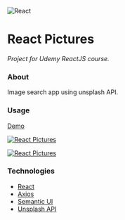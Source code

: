 ![React](https://github.com/ermondel/wiki/blob/master/files/icons48b/React48b.png)

# React Pictures

_Project for Udemy ReactJS course._

### About

Image search app using unsplash API.

### Usage

[Demo](https://ermondel.github.io/react-pics)

[![React Pictures](https://github.com/ermondel/wiki/blob/master/screens/react-pics-app.jpg)](https://ermondel.github.io/react-pics)

[![React Pictures](https://github.com/ermondel/wiki/blob/master/screens/react-pics_smartphone.jpg)](https://ermondel.github.io/react-pics)

### Technologies

- [React](https://reactjs.org)
- [Axios](https://www.npmjs.com/package/axios)
- [Semantic UI](https://semantic-ui.com)
- [Unsplash API](https://unsplash.com/developers)
